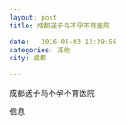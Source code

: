 ```yaml
--- 
layout: post 
title: 成都送子鸟不孕不育医院

date:   2016-05-03 13:39:56 
categories: 其他  
city: 成都
  
--- 
```

   
成都送子鸟不孕不育医院

信息

